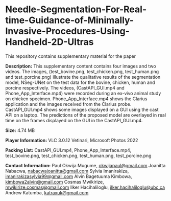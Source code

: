 # Needle-Segmentation-For-Real-time-Guidance-of-Minimally-Invasive-Procedures-Using-Handheld-2D-Ultras
This repository contains supplementary material for the paper

**Description:** 
This supplementary content contains four images and two videos. The images, (test_bovine.png, test_chicken.png, test_human.png and test_porcine.png) illustrate the qualitative results of the segmentation model, NSeg-UNet on the test data for the bovine, chicken, human and porcine respectively.
The videos, (CastAPI_GUI.mp4 and Phone_App_Interface.mp4) were recorded during an ex-vivo animal study on chicken specimen. Phone_App_Interface.mp4 shows the Clarius application and the images received from the Clarius probe. CastAPI_GUI.mp4 shows some images displayed on a GUI using the cast API on a laptop. The predictions of the proposed model are overlayed in real time on the frames displayed on the GUI in the CastAPI_GUI.mp4.

**Size:** 4.74 MB

**Player Information:** VLC 3.0.12 Vetinari, Microsoft Photos 2022

**Packing List:** CastAPI_GUI.mp4, Phone_App_Interface.mp4, test_bovine.png, test_chicken.png, test_human.png, test_porcine.png

**Contact Information:** 
Paul Okwija Mugume, okwijapaul@gmail.com
Joanitta Nabacwa, nabacwajoanitta@gmail.com
Sylvia Imanirakiza, imanirakizasylvia99@gmail.com
Alvin Bagetuuma Kimbowa, kimbowa2alvin@gmail.com
Cosmas Mwikirize, mwikirize.cosmas@gmail.com
Ilker Hacihaliloglu, ilker.hacihaliloglu@ubc.ca
Andrew Katumba, katraxuk@gmail.com
